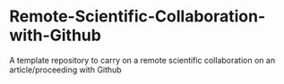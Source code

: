 # Remote-Scientific-Collaboration-with-Github
A template repository to carry on a remote scientific collaboration on an article/proceeding with Github
